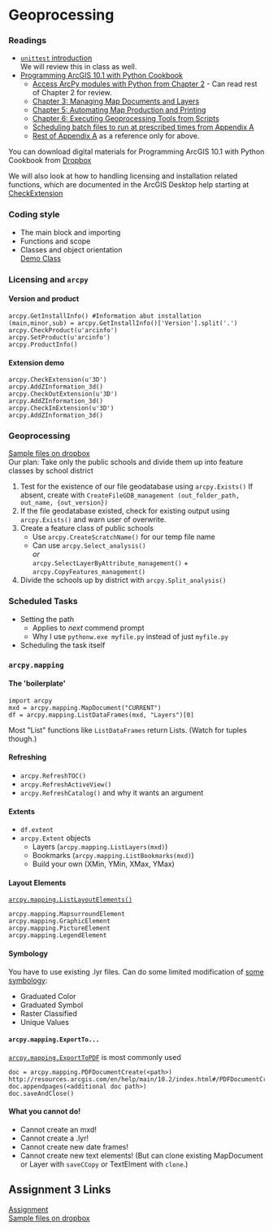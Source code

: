 # Geoprocessing
### Readings
  * [```unittest``` introduction](http://pythontesting.net/framework/unittest/unittest-introduction/)  
We will review this in class as well.  
  * [Programming ArcGIS 10.1 with Python Cookbook](http://proquest.safaribooksonline.com.libproxy.wustl.edu/book/-/9781849694445/programming-arcgis-10dot1-with-python-cookbook/toc_html?uicode=washumo)
    - [Access ArcPy modules with Python from Chapter 2](http://proquest.safaribooksonline.com.libproxy.wustl.edu/book/-/9781849694445/2dot-writing-basic-geoprocessing-scripts-with-arcpy/ch02s07_html?uicode=washumo) - Can read rest of Chapter 2 for review.  
    - [Chapter 3: Managing Map Documents and Layers](http://proquest.safaribooksonline.com.libproxy.wustl.edu/book/-/9781849694445/programming-arcgis-10dot1-with-python-cookbook/ch03_html?uicode=washumo)  
    - [Chapter 5: Automating Map Production and Printing](http://proquest.safaribooksonline.com.libproxy.wustl.edu/book/-/9781849694445/programming-arcgis-10dot1-with-python-cookbook/ch05_html?uicode=washumo)  
    - [Chapter 6: Executing Geoprocessing Tools from Scripts](http://proquest.safaribooksonline.com.libproxy.wustl.edu/book/-/9781849694445/programming-arcgis-10dot1-with-python-cookbook/ch06_html?uicode=washumo)  
    - [Scheduling batch files to run at prescribed times from Appendix A](http://proquest.safaribooksonline.com.libproxy.wustl.edu/book/-/9781849694445/adot-automating-python-scripts/apas05_html?uicode=washumo)  
    - [Rest of Appendix A](http://proquest.safaribooksonline.com.libproxy.wustl.edu/book/-/9781849694445/programming-arcgis-10dot1-with-python-cookbook/apa_html?uicode=washumo) as a reference only for above.  

You can download digital materials for Programming ArcGIS 10.1 with Python Cookbook from [Dropbox](https://www.dropbox.com/sh/17yilv6oustbgfy/Juwwvsmlra)  

We will also look at how to handling licensing and installation related functions, which are documented in the ArcGIS Desktop help starting at [CheckExtension](http://resources.arcgis.com/en/help/main/10.2/index.html#/CheckExtension/018v00000059000000/)  

### Coding style
  * The main block and importing
  * Functions and scope
  * Classes and object orientation  
    [Demo Class](https://github.com/WUSTL-GIS-Programming-spring-2014/class_five/blob/master/multithreadclass.py)  

### Licensing and ```arcpy```

#### Version and product
```
arcpy.GetInstallInfo() #Information abut installation
(main,minor,sub) = arcpy.GetInstallInfo()['Version'].split('.')
arcpy.CheckProduct(u'arcinfo')
arcpy.SetProduct(u'arcinfo')
arcpy.ProductInfo()
```

#### Extension demo
```
arcpy.CheckExtension(u'3D')
arcpy.AddZInformation_3d()
arcpy.CheckOutExtension(u'3D')
arcpy.AddZInformation_3d()
arcpy.CheckInExtension(u'3D')
arcpy.AddZInformation_3d()

```

### Geoprocessing
[Sample files on dropbox](https://www.dropbox.com/s/ewanlg0vhm9rkv7/Assignment3.zip)  
Our plan: Take only the public schools and divide them up into feature classes by school district
 1. Test for the existence of our file geodatabase using ```arcpy.Exists()```
    If absent, create with ```CreateFileGDB_management (out_folder_path, out_name, {out_version})```
 2. If the file geodatabase existed, check for existing output using ```arcpy.Exists()``` and warn user of overwrite.
 3. Create a feature class of public schools
    - Use ```arcpy.CreateScratchName()``` for our temp file name
    - Can use ```arcpy.Select_analysis()```  
      *or*  
      ```arcpy.SelectLayerByAttribute_management()``` + ```arcpy.CopyFeatures_management()```
 4. Divide the schools up by district with ```arcpy.Split_analysis()```

### Scheduled Tasks
 * Setting the path
   - Applies to *next* commend prompt
   - Why I use ```pythonw.exe myfile.py``` instead of just ```myfile.py```
 * Scheduling the task itself

### ```arcpy.mapping```

#### The 'boilerplate'
```
import arcpy
mxd = arcpy.mapping.MapDocument("CURRENT")
df = arcpy.mapping.ListDataFrames(mxd, "Layers")[0]
```
Most "List" functions like ```ListDataFrames``` return Lists. (Watch for tuples though.)

#### Refreshing
 * ```arcpy.RefreshTOC()```
 * ```arcpy.RefreshActiveView()```
 * ```arcpy.RefreshCatalog()``` and why it wants an argument

#### Extents
 * ```df.extent```
 * ```arcpy.Extent``` objects
    - Layers (```arcpy.mapping.ListLayers(mxd)```)
    - Bookmarks (```arcpy.mapping.ListBookmarks(mxd)```)
    - Build your own (XMin, YMin, XMax, YMax)

#### Layout Elements
[```arcpy.mapping.ListLayoutElements()```](http://resources.arcgis.com/en/help/main/10.2/index.html#/ListLayoutElements/00s30000003w000000/])  
```
arcpy.mapping.MapsurroundElement
arcpy.mapping.GraphicElement
arcpy.mapping.PictureElement
arcpy.mapping.LegendElement
```

#### Symbology
You have to use existing .lyr files.
Can do some limited modification of [some symbology]((http://resources.arcgis.com/en/help/main/10.2/index.html#/UniqueValuesSymbology/00s30000005s000000/)):  
 * Graduated Color
 * Graduated Symbol
 * Raster Classified
 * Unique Values

#### ```arcpy.mapping.ExportTo...```
[```arcpy.mapping.ExportToPDF```](http://resources.arcgis.com/en/help/main/10.2/index.html#/ExportToPDF/00s300000027000000/) is most commonly used
```
doc = arcpy.mapping.PDFDocumentCreate(<path>)
http://resources.arcgis.com/en/help/main/10.2/index.html#/PDFDocumentCreate/00s300000019000000/
doc.appendpages(<additional doc path>)
doc.saveAndClose()
```

#### What you cannot do!
 * Cannot create an mxd!
 * Cannot create a .lyr!
 * Cannot create new date frames!
 * Cannot create new text elements!
(But can clone existing MapDocument or Layer with ```saveCCopy``` or TextElment with ```clone```.)

## Assignment 3 Links
[Assignment](https://github.com/WUSTL-GIS-Programming-spring-2014/class_five/blob/master/Assignment3.py)  
[Sample files on dropbox](https://www.dropbox.com/s/ewanlg0vhm9rkv7/Assignment3.zip)  
